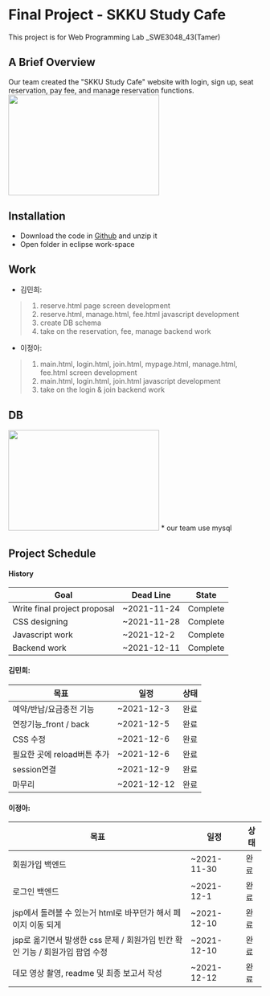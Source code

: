 # Final Project - SKKU Study Cafe
This project is for Web Programming Lab _SWE3048_43(Tamer)

## A Brief Overview
Our team created the "SKKU Study Cafe" website with login, sign up, seat reservation, pay fee, and manage reservation functions.
<img src="https://user-images.githubusercontent.com/65378914/145676389-a45db6d3-503b-4366-9352-3191a486c688.png"  width="300" height="200"/>

## Installation
- Download the code in [Github](https://github.com/jjeongah/Web-Programming-Backend) and unzip it
- Open folder in eclipse work-space

## Work

-   김민희:

> 1. reserve.html page screen development
> 2. reserve.html, manage.html, fee.html javascript development
> 3. create DB schema 
> 4. take on the reservation, fee, manage backend work


-   이정아:

> 1. main.html, login.html, join.html, mypage.html, manage.html, fee.html screen development
> 2. main.html, login.html, join.html javascript development
> 3. take on the login & join backend work  

## DB
<img src="https://user-images.githubusercontent.com/65378914/145676127-65a12c2e-d111-4dee-b80a-8fdea406982a.png"  width="300" height="200"/>
* our team use mysql

## Project Schedule
#### History
| Goal                           | Dead Line                 | State |
|--------------------------------|----------------------|--------|
| Write final project proposal   | ~2021-11-24 | Complete    |
| CSS designing   | ~2021-11-28 | Complete     |
| Javascript work   | ~2021-12-2 | Complete     |
| Backend work   | ~2021-12-11 | Complete     |

#### 김민희:
| 목표                           | 일정                 | 상태 |
|--------------------------------|----------------------|--------|
| 예약/반납/요금충전 기능   | ~2021-12-3 | 완료     |
| 연장기능_front / back  | ~2021-12-5 | 완료     |
| CSS 수정   | ~2021-12-6 | 완료     |
| 필요한 곳에 reload버튼 추가   | ~2021-12-6 | 완료     |
| session연결 | ~2021-12-9 |  완료   |
| 마무리 | ~2021-12-12 |  완료    |


#### 이정아:
| 목표                           | 일정                 | 상태 |
|--------------------------------|----------------------|--------|
| 회원가입 백엔드    |~2021-11-30        | 완료       |
| 로그인 백엔드    |~2021-12-1        | 완료       |
| jsp에서 돌려볼 수 있는거 html로 바꾸던가 해서 페이지 이동 되게    | ~2021-12-10       |    완료     |
| jsp로 옮기면서 발생한 css 문제 / 회원가입 빈칸 확인 기능 / 회원가입 팝업 수정    |~2021-12-10      |     완료     |
| 데모 영상 촬영, readme 및 최종 보고서 작성 | ~2021-12-12 |   완료     ||

